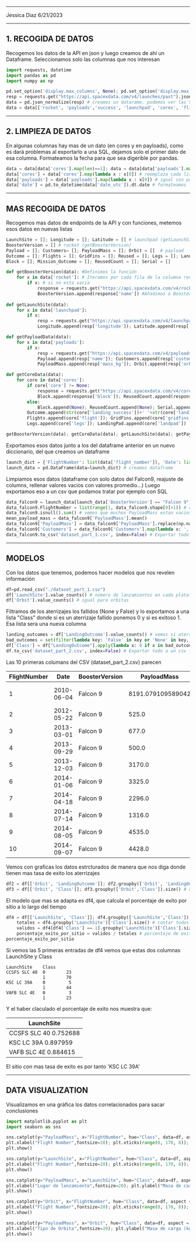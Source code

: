 
---------------
Jessica Diaz
6/21/2023 

---------------

## 1. RECOGIDA DE DATOS

Recogemos los datos de la API en json y luego creamos de ahí un Dataframe. Seleccionamos solo las columnas que nos interesan
```python
import requests, datetime
import pandas as pd
import numpy as np

pd.set_option('display.max_columns', None); pd.set_option('display.max_colwidth', None) # pandas muestre el df completo 
resp = requests.get("https://api.spacexdata.com/v4/launches/past").json() # sacamos el json del get a la API
data = pd.json_normalize(resp) # creamos un datarame, podemos ver las 5 primeras filas (data.head(5) )
data = data[['rocket', 'payloads','success', 'launchpad', 'cores', 'flight_number', 'date_utc' ]]
```
--------------------------------------------------------------------------------
## 2. LIMPIEZA DE DATOS 

En algunas columnas hay mas de un dato (en cores y en payloads), como es dará problemas al exportarlo a una SQL, dejamos solo
el primer dato de esa columna. Formateamos la fecha para que sea digerible por pandas.
```python
data = data[data['cores'].map(len)==1]; data = data[data['payloads'].map(len)==1]; # Quitar datos de mas de un valor en x columna
data['cores'] = data['cores'].map(lambda x : x[0]) # reemplaza cada lista de 'cores' por su primer elemento.
data['payloads'] = data['payloads'].map(lambda x : x[0]) # igual con payloads
data['date'] = pd.to_datetime(data['date_utc']).dt.date # formateamos la fecha
```
------------------------------------------------------------

## MAS RECOGIDA DE DATOS
Recogemos mas datos de endpoints de la API y con funciones, metemos esos datos en nuevas listas

```python
LaunchSite = []; Longitude = []; Latitude = [] # launchpad (getLaunchSite)
BoosterVersion = [] # rocket (getBoosterVersion)
Payload = []; Customers= []; PayloadMass = []; Orbit = []  # payload 
Outcome = []; Flights = []; GridFins = []; Reused = []; Legs = []; LandingPad = [] # cores
Block = []; Mission_Outcome = []; ReusedCount = []; Serial = []

def getBoosterVersion(data): #Definimos la función
	for x in data['rocket']: # Iteramos por cada fila de la columna rocket
		if x: # si no esta vacia
			response = requests.get("https://api.spacexdata.com/v4/rockets/"+str(x)).json()
			BoosterVersion.append(response['name']) #Añadimos a BoosterVersion el valor con key 'name'
  
def getLaunchSite(data):
	for x in data['launchpad']:
		if x:
			resp = requests.get("https://api.spacexdata.com/v4/launchpads/"+str(x)).json()
			Longitude.append(resp['longitude']); Latitude.append(resp['latitude']); LaunchSite.append(resp['name']);

def getPayloadData(data):
	for x in data['payloads']:
		if x:
			resp = requests.get("https://api.spacexdata.com/v4/payloads/"+str(x)).json()
			Payload.append(resp['name']); Customers.append(resp['customers'])
			PayloadMass.append(resp['mass_kg']); Orbit.append(resp['orbit'])

def getCoreData(data):
	for core in data['cores']:
		if core['core'] != None:
			response = requests.get("https://api.spacexdata.com/v4/cores/"+core['core']).json()
			Block.append(response['block']); ReusedCount.append(response['reuse_count']); Serial.append(response['serial'])
		else:
			Block.append(None); ReusedCount.append(None); Serial.append(None) 
		Outcome.append(str(core['landing_success'])+' '+str(core['landing_type']))
		Flights.append(core['flight']); GridFins.append(core['gridfins']);Reused.append(core['reused'])
		Legs.append(core['legs']); LandingPad.append(core['landpad'])

getBoosterVersion(data); getCoreData(data); getLaunchSite(data); getPayloadData(data)
```
Exportamos esos datos junto a los del dataframe anterior en un nuevo diccionario, del que creamos un dataframe

```python
launch_dict = {'FlightNumber': list(data['flight_number']), 'Date': list(data['date']), 'BoosterVersion':BoosterVersion, 'PayloadMass':PayloadMass, 'Payload':Payload, 'Orbit':Orbit, 'LaunchSite':LaunchSite, 'LandingOutcome':Outcome, 'Flights':Flights, 'GridFins':GridFins, 'Reused':Reused, 'Legs':Legs, 'LandingPad':LandingPad, 'Block':Block, 'Customers': Customers, 'Mission_Outcome':list(data['success']), 'ReusedCount':ReusedCount, 'Serial':Serial, 'Longitude': Longitude, 'Latitude': Latitude}
launch_data = pd.DataFrame(data=launch_dict) # creamos dataframe
```
Limpiamos esos datos (dataframe con solo datos del Falcon9, reajuste de columns, rellenar valores vacios con valores promedio...)
Luego exportamos eso a un csv que podamos tratar por ejemplo con SQL
```python
data_falcon9 = launch_data[launch_data['BoosterVersion'] == "Falcon 9"] # dataframe con los Falcon 9 solo
data_falcon9.FlightNumber = list(range(1, data_falcon9.shape[0]+1)) # reajustar la columna FlightNumber
data_falcon9.isnull().sum() # vemos que muchos PayloadMass estan vacios asi que los rellenamos con los valores medios
mean_payload_mass = data_falcon9['PayloadMass'].mean()
data_falcon9['PayloadMass'] = data_falcon9['PayloadMass'].replace(np.nan, mean_payload_mass)
data_falcon9['Customers'] = data_falcon9['Customers'].map(lambda x: ','.join(x)) # que Customers no sea lista
data_falcon9.to_csv('dataset_part_1.csv', index=False) # Exportar todo a un csv final
```
--------------------------------------------------------------

## MODELOS
Con los datos que tenemos, podemos hacer modelos que nos revelen información

```python
df=pd.read_csv("./dataset_part_1.csv")
df['LaunchSite'].value_counts() # número de lanzamientos en cada plataforma.
df['Orbit'].value_counts() # igual para orbitas
```
Filtramos de los aterrizajes los fallidos (None y False) y lo exportamos a una lista "Class" donde si es un aterrizaje fallido ponemos 0 y si es exitoso 1. Esa lista sera una nueva columna
```python
landing_outcomes = df['LandingOutcome'].value_counts() # vemos si aterrizo o no y donde
bad_outcomes = set(filter(lambda key: 'False' in key or 'None' in key, landing_outcomes.keys())) # aterrizajes mal
df['Class'] = df["LandingOutcome"].apply(lambda x: 0 if x in bad_outcomes else 1).tolist() # 0 si mal, uno si bien
df.to_csv('dataset_part_2.csv', index=False) # Exportar todo a un csv final
```

Las 10 primeras columans del CSV (dataset_part_2.csv) parecen

|FlightNumber|Date      |BoosterVersion|PayloadMass      |Payload                  |Orbit|LaunchSite  |LandingOutcome|Flights|GridFins|Reused|Legs |LandingPad|Block|Customers |Mission_Outcome|ReusedCount|Serial|Longitude  |Latitude  |Class|
|------------|----------|--------------|-----------------|-------------------------|-----|------------|--------------|-------|--------|------|-----|----------|-----|----------|---------------|-----------|------|-----------|----------|-----|
|1           |2010-06-04|Falcon 9      |8191.079109589042|Dragon Qualification Unit|LEO  |CCSFS SLC 40|None None     |1      |False   |False |False|          |1.0  |SpaceX    |True           |0          |B0003 |-80.577366 |28.5618571|0    |
|2           |2012-05-22|Falcon 9      |525.0            |COTS Demo Flight 2       |LEO  |CCSFS SLC 40|None None     |1      |False   |False |False|          |1.0  |NASA(COTS)|True           |0          |B0005 |-80.577366 |28.5618571|0    |
|3           |2013-03-01|Falcon 9      |677.0            |CRS-2                    |ISS  |CCSFS SLC 40|None None     |1      |False   |False |False|          |1.0  |NASA (CRS)|True           |0          |B0007 |-80.577366 |28.5618571|0    |
|4           |2013-09-29|Falcon 9      |500.0            |CASSIOPE                 |PO   |VAFB SLC 4E |False Ocean   |1      |False   |False |False|          |1.0  |MDA       |True           |0          |B1003 |-120.610829|34.632093 |0    |
|5           |2013-12-03|Falcon 9      |3170.0           |SES-8                    |GTO  |CCSFS SLC 40|None None     |1      |False   |False |False|          |1.0  |SES       |True           |0          |B1004 |-80.577366 |28.5618571|0    |
|6           |2014-01-06|Falcon 9      |3325.0           |Thaicom 6                |GTO  |CCSFS SLC 40|None None     |1      |False   |False |False|          |1.0  |Thaicom   |True           |0          |B1005 |-80.577366 |28.5618571|0    |
|7           |2014-04-18|Falcon 9      |2296.0           |CRS-3                    |ISS  |CCSFS SLC 40|True Ocean    |1      |False   |False |True |          |1.0  |NASA (CRS)|True           |0          |B1006 |-80.577366 |28.5618571|1    |
|8           |2014-07-14|Falcon 9      |1316.0           |Orbcomm-OG2-M1           |LEO  |CCSFS SLC 40|True Ocean    |1      |False   |False |True |          |1.0  |Orbcomm   |True           |0          |B1007 |-80.577366 |28.5618571|1    |
|9           |2014-08-05|Falcon 9      |4535.0           |AsiaSat 8                |GTO  |CCSFS SLC 40|None None     |1      |False   |False |False|          |1.0  |AsiaSat   |True           |0          |B1008 |-80.577366 |28.5618571|0    |
|10          |2014-09-07|Falcon 9      |4428.0           |AsiaSat 6                |GTO  |CCSFS SLC 40|None None     |1      |False   |False |False|          |1.0  |AsiaSat   |True           |0          |B1011 |-80.577366 |28.5618571|0    |





Vemos con graficas los datos estrcturados de manera que nos diga donde tienen mas tasa de exito los aterrizajes
```python
df2 = df[['Orbit', 'LandingOutcome']]; df2.groupby(['Orbit', 'LandingOutcome']).size() # Df de las orbitas
df3 = df[['Orbit', 'Class']]; df3.groupby(['Orbit','Class']).size() # df de orbitas y si sale bien o mal
```
El modelo que mas se adapta es df4, que calcula el porcentaje de exito por sitio a lo largo del tiempo
```python
df4 = df[['LaunchSite', 'Class']]; df4.groupby(['LaunchSite','Class']).size() # df de sitios y si sale bien o mal
	totales = df4.groupby('LaunchSite')['Class'].size() # contar todos los lanzamientos de cada sitio
	validos = df4[df4['Class'] == 1].groupby('LaunchSite')['Class'].size() # filtrar solo los buenos
	porcentaje_exito_por_sitio = validos / totales # porcentaje de exito por sitio
porcentaje_exito_por_sitio
```
Si vemos las 5 primeras entradas de df4 vemos que estas dos columnas LaunchSite y Class
```
LaunchSite    Class
CCSFS SLC 40  0        23
              1        70
KSC LC 39A    0         5
              1        44
VAFB SLC 4E   0         3
              1        23
```
Y el haber claculado el porcentaje de exito nos muestra que:

|LaunchSite|
|----------|
|CCSFS SLC 40    0.752688|
|KSC LC 39A      0.897959|
|VAFB SLC 4E     0.884615|

El sitio con mas tasa de exito es por tanto 'KSC LC 39A'

--------------------------

## DATA VISUALIZATION
Visualizamos en una gráfica los datos correlacionados para sacar conclusiones

```python
import matplotlib.pyplot as plt
import seaborn as sns

sns.catplot(y="PayloadMass", x="FlightNumber", hue="Class", data=df, aspect = 2)
plt.xlabel("Flight Number",fontsize=20); plt.xticks(range(0, 170, 8)); plt.ylabel("Pay load Mass (kg)",fontsize=20)
plt.show()

sns.catplot(y="LaunchSite", x="FlightNumber", hue="Class", data=df, aspect = 2)
plt.xlabel("Flight Number",fontsize=20); plt.xticks(range(0, 170, 8)); plt.ylabel("Lugar de lanzamiento",fontsize=20)
plt.show()

sns.catplot(y="PayloadMass", x="LaunchSite", hue="Class", data=df, aspect = 2)
plt.xlabel("Lugar de lanzamiento",fontsize=20); plt.ylabel("Masa de carga (kg)",fontsize=20)
plt.show()

sns.catplot(y="Orbit", x="FlightNumber", hue="Class", data=df, aspect = 2)
plt.xlabel("Flight Number",fontsize=20); plt.xticks(range(0, 170, 8)); plt.ylabel("Tipo de Orbita",fontsize=20)
plt.show()

sns.catplot(y="PayloadMass", x="Orbit", hue="Class", data=df, aspect = 2)
plt.xlabel("Tipo de Orbita",fontsize=20); plt.ylabel("Masa de carga (kg)",fontsize=20)
plt.show()
```
